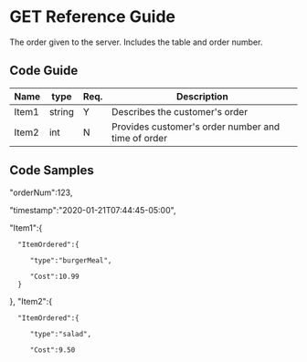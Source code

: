 # GET Reference Guide
The order given to the server. Includes the table and order number.  

## Code Guide

Name | type | Req. | Description
---- | ----- | ----- | --------------------
Item1 | string | Y |  Describes the customer's order
Item2 | int  | N | Provides customer's order number and time of order

## Code Samples

"orderNum":123,

   "timestamp":"2020-01-21T07:44:45-05:00",
   
   "Item1":{
   
      "ItemOrdered":{
      
         "type":"burgerMeal",
         
         "Cost":10.99
      }
   },
   "Item2":{
   
      "ItemOrdered":{
      
         "type":"salad",
         
         "Cost":9.50


